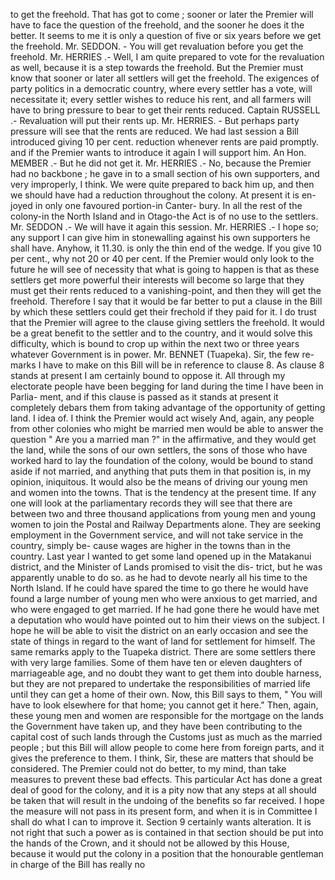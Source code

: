 to get the freehold. That has got to come ; sooner or later the Premier will have to face the question of the freehold, and the sooner he does it the better. It seems to me it is only a question of five or six years before we get the freehold. Mr. SEDDON. - You will get revaluation before you get the freehold. Mr. HERRIES .- Well, I am quite prepared to vote for the revaluation as well, because it is a step towards the freehold. But the Premier must know that sooner or later all settlers will get the freehold. The exigences of party politics in a democratic country, where every settler has a vote, will necessitate it; every settler wishes to reduce his rent, and all farmers will have to bring pressure to bear to get their rents reduced. Captain RUSSELL .- Revaluation will put their rents up. Mr. HERRIES. - But perhaps party pressure will see that the rents are reduced. We had last session a Bill introduced giving 10 per cent. reduction whenever rents are paid promptly. and if the Premier wants to introduce it again I will support him. An Hon. MEMBER .- But he did not get it. Mr. HERRIES .- No, because the Premier had no backbone ; he gave in to a small section of his own supporters, and very improperly, I think. We were quite prepared to back him up, and then we should have had a reduction throughout the colony. At present it is en- joyed in only one favoured portion-in Canter- bury. In all the rest of the colony-in the North Island and in Otago-the Act is of no use to the settlers. Mr. SEDDON .- We will have it again this session. Mr. HERRIES .- I hope so; any support I can give him in stonewalling against his own supporters he shall have. Anyhow, it 11.30. is only the thin end of the wedge. If you give 10 per cent., why not 20 or 40 per cent. If the Premier would only look to the future he will see of necessity that what is going to happen is that as these settlers get more powerful their interests will become so large that they must get their rents reduced to a vanishing-point, and then they will get the freehold. Therefore I say that it would be far better to put a clause in the Bill by which these settlers could get their frechold if they paid for it. I do trust that the Premier will agree to the clause giving settlers the freehold. It would be a great benefit to the settler and to the country, and it would solve this difficulty, which is bound to crop up within the next two or three years whatever Government is in power. Mr. BENNET (Tuapeka). Sir, the few re- marks I have to make on this Bill will be in reference to clause 8. As clause 8 stands at present I am certainly bound to oppose it. All through my electorate people have been begging for land during the time I have been in Parlia- ment, and if this clause is passed as it stands at present it completely debars them from taking advantage of the opportunity of getting land. I idea of. I think the Premier would act wisely And, again, any people from other colonies who might be married men would be able to answer the question " Are you a married man ?" in the affirmative, and they would get the land, while the sons of our own settlers, the sons of those who have worked hard to lay the foundation of the colony, would be bound to stand aside if not married, and anything that puts them in that position is, in my opinion, iniquitous. It would also be the means of driving our young men and women into the towns. That is the tendency at the present time. If any one will look at the parliamentary records they will see that there are between two and three thousand applications from young men and young women to join the Postal and Railway Departments alone. They are seeking employment in the Government service, and will not take service in the country, simply be- cause wages are higher in the towns than in the country. Last year I wanted to get some land opened up in the Matakanui district, and the Minister of Lands promised to visit the dis- trict, but he was apparently unable to do so. as he had to devote nearly all his time to the North Island. If he could have spared the time to go there he would have found a large number of young men who were anxious to get married, and who were engaged to get married. If he had gone there he would have met a deputation who would have pointed out to him their views on the subject. I hope he will be able to visit the district on an early occasion and see the state of things in regard to the want of land for settlement for himself. The same remarks apply to the Tuapeka district. There are some settlers there with very large families. Some of them have ten or eleven daughters of marriageable age, and no doubt they want to get them into double harness, but they are not prepared to undertake the responsibilities of married life until they can get a home of their own. Now, this Bill says to them, " You will have to look elsewhere for that home; you cannot get it here." Then, again, these young men and women are responsible for the mortgage on the lands the Government have taken up, and they have been contributing to the capital cost of such lands through the Customs just as much as the married people ; but this Bill will allow people to come here from foreign parts, and it gives the preference to them. I think, Sir, these are matters that should be considered. The Premier could not do better, to my mind, than take measures to prevent these bad effects. This particular Act has done a great deal of good for the colony, and it is a pity now that any steps at all should be taken that will result in the undoing of the benefits so far received. I hope the measure will not pass in its present form, and when it is in Committee I shall do what I can to improve it. Section 9 certainly wants alteration. It is not right that such a power as is contained in that section should be put into the hands of the Crown, and it should not be allowed by this House, because it would put the colony in a position that the honourable gentleman in charge of the Bill has really no 